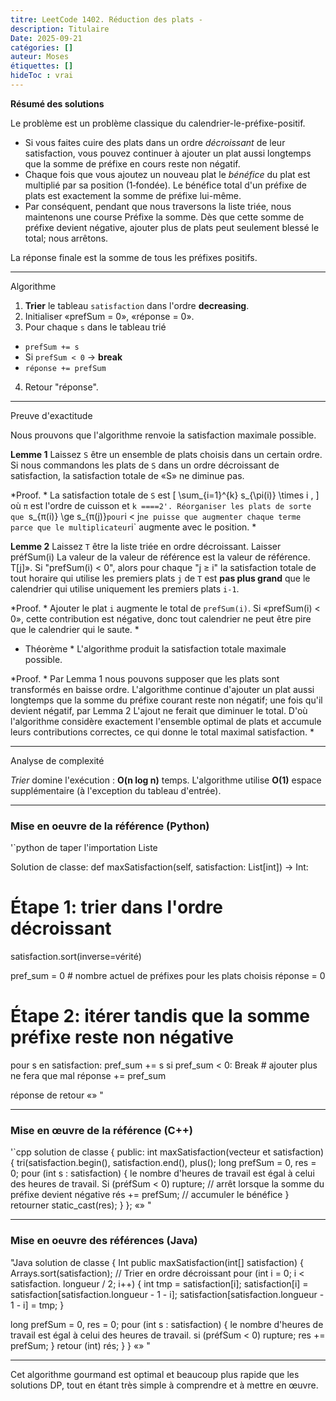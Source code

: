 ```yaml
---
titre: LeetCode 1402. Réduction des plats -
description: Titulaire
Date: 2025-09-21
catégories: []
auteur: Moses
étiquettes: []
hideToc : vrai
---
```

**Résumé des solutions**

Le problème est un problème classique du calendrier-le-préfixe-positif.

* Si vous faites cuire des plats dans un ordre *décroissant* de leur satisfaction,
vous pouvez continuer à ajouter un plat aussi longtemps que la somme de préfixe en cours reste
non négatif.
* Chaque fois que vous ajoutez un nouveau plat le *bénéfice* du plat est multiplié
par sa position (1‐fondée).
Le bénéfice total d'un préfixe de plats est exactement la somme de préfixe
lui-même.
* Par conséquent, pendant que nous traversons la liste triée, nous maintenons une course
Préfixe la somme.
Dès que cette somme de préfixe devient négative, ajouter plus de plats peut
seulement blessé le total; nous arrêtons.

La réponse finale est la somme de tous les préfixes positifs.

---

Algorithme
1. **Trier** le tableau `satisfaction` dans l'ordre **decreasing**.
2. Initialiser «prefSum = 0», «réponse = 0».
3. Pour chaque `s` dans le tableau trié
* `prefSum += s`
* Si `prefSum < 0` → **break**
* `réponse += prefSum`
4. Retour "réponse".

---

Preuve d'exactitude

Nous prouvons que l'algorithme renvoie la satisfaction maximale possible.

**Lemme 1**
Laissez `S` être un ensemble de plats choisis dans un certain ordre.
Si nous commandons les plats de `S` dans un ordre décroissant de satisfaction,
la satisfaction totale de «S» ne diminue pas.

*Proof. *
La satisfaction totale de `S` est
\[
\sum_{i=1}^{k} s_{\pi(i)} \times i ,
\]
où `π` est l'ordre de cuisson et `k ====2'.
Réorganiser les plats de sorte que `s_{π(i)} \ge s_{π(j)}` pour `i < j` ne puisse que
augmenter chaque terme parce que le multiplicateur `i` augmente avec le
position. *



**Lemme 2**
Laissez `T` être la liste triée en ordre décroissant.
Laisser préfSum(i) La valeur de la valeur de référence est la valeur de référence. T[j]».
Si "prefSum(i) < 0", alors pour chaque "j ≥ i" la satisfaction totale de
tout horaire qui utilise les premiers plats `j` de `T` est **pas plus grand** que
le calendrier qui utilise uniquement les premiers plats `i-1`.

*Proof. *
Ajouter le plat `i` augmente le total de `prefSum(i)`.
Si «prefSum(i) < 0», cette contribution est négative, donc tout calendrier
ne peut être pire que le calendrier qui le saute. *



* Théorème *
L'algorithme produit la satisfaction totale maximale possible.

*Proof. *
Par Lemma 1 nous pouvons supposer que les plats sont transformés en baisse
ordre.
L'algorithme continue d'ajouter un plat aussi longtemps que la somme du préfixe courant
reste non négatif; une fois qu'il devient négatif, par Lemma 2
L'ajout ne ferait que diminuer le total.
D'où l'algorithme considère exactement l'ensemble optimal de plats et
accumule leurs contributions correctes, ce qui donne le total maximal
satisfaction. *



---

Analyse de complexité

*Trier* domine l'exécution : **O(n log n)** temps.
L'algorithme utilise **O(1)** espace supplémentaire (à l'exception du tableau d'entrée).

---

### Mise en oeuvre de la référence (Python)

'`python
de taper l'importation Liste

Solution de classe:
def maxSatisfaction(self, satisfaction: List[int]) -> Int:
# Étape 1: trier dans l'ordre décroissant
satisfaction.sort(inverse=vérité)

pref_sum = 0 # nombre actuel de préfixes pour les plats choisis
réponse = 0

# Étape 2: itérer tandis que la somme préfixe reste non négative
pour s en satisfaction:
pref_sum += s
si pref_sum < 0:
Break # ajouter plus ne fera que mal
réponse += pref_sum

réponse de retour
«» "

---

### Mise en œuvre de la référence (C++)

'`cpp
solution de classe {
public:
int maxSatisfaction(vecteur<int> et satisfaction) {
tri(satisfaction.begin(), satisfaction.end(), plus<int>();
long prefSum = 0, res = 0;
pour (int s : satisfaction) {
le nombre d'heures de travail est égal à celui des heures de travail.
Si (préfSum < 0) rupture; // arrêt lorsque la somme du préfixe devient négative
rés += prefSum; // accumuler le bénéfice
}
retourner static_cast<int>(res);
}
};
«» "

---

### Mise en oeuvre des références (Java)

"Java
solution de classe {
Int public maxSatisfaction(int[] satisfaction) {
Arrays.sort(satisfaction);
// Trier en ordre décroissant
pour (int i = 0; i < satisfaction. longueur / 2; i++) {
int tmp = satisfaction[i];
satisfaction[i] = satisfaction[satisfaction.longueur - 1 - i];
satisfaction[satisfaction.longueur - 1 - i] = tmp;
}

long prefSum = 0, res = 0;
pour (int s : satisfaction) {
le nombre d'heures de travail est égal à celui des heures de travail.
si (préfSum < 0) rupture;
res += prefSum;
}
retour (int) rés;
}
}
«» "

---

Cet algorithme gourmand est optimal et beaucoup plus rapide que les solutions DP,
tout en étant très simple à comprendre et à mettre en œuvre.